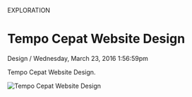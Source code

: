 <p class="type">EXPLORATION</p>

# Tempo Cepat Website Design

<p class="meta">Design  /  Wednesday, March 23, 2016 1:56:59pm</p>

Tempo Cepat Website Design.

![Tempo Cepat Website Design](https://farooq-agent.web.app/assets/images/works/large/tempo-cepat-website-design.jpg)
